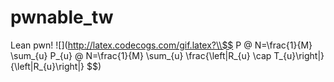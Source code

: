 # pwnable_tw
Lean pwn!
![](http://latex.codecogs.com/gif.latex?\\$$
P @ N=\frac{1}{M} \sum_{u} P_{u} @ N=\frac{1}{M} \sum_{u} \frac{\left|R_{u} \cap T_{u}\right|}{\left|R_{u}\right|}
$$)

